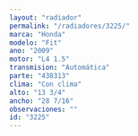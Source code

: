 ```yaml
---
layout: "radiador"
permalink: "/radiadores/3225/"
marca: "Honda"
modelo: "Fit"
ano: "2009"
motor: "L4 1.5"
transmision: "Automática"
parte: "438313"
clima: "Con clima"
alto: "13 3/4"
ancho: "28 7/16"
observaciones: ""
id: "3225"
---
```


